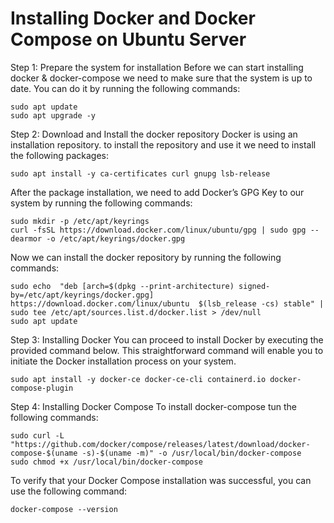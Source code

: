 
# Installing Docker and Docker Compose on Ubuntu Server

Step 1: Prepare the system for installation
Before we can start installing docker & docker-compose we need to make sure that the system is up to date. You can do it by running the following commands:
```
sudo apt update
sudo apt upgrade -y
```
Step 2: Download and Install the docker repository
Docker is using an installation repository. to install the repository and use it we need to install the following packages:
```
sudo apt install -y ca-certificates curl gnupg lsb-release
```
After the package installation, we need to add Docker’s GPG Key to our system by running the following commands:
```
sudo mkdir -p /etc/apt/keyrings
curl -fsSL https://download.docker.com/linux/ubuntu/gpg | sudo gpg --dearmor -o /etc/apt/keyrings/docker.gpg
```
Now we can install the docker repository by running the following commands:
```
sudo echo  "deb [arch=$(dpkg --print-architecture) signed-by=/etc/apt/keyrings/docker.gpg] https://download.docker.com/linux/ubuntu  $(lsb_release -cs) stable" | sudo tee /etc/apt/sources.list.d/docker.list > /dev/null
sudo apt update
```
Step 3: Installing Docker
You can proceed to install Docker by executing the provided command below. This straightforward command will enable you to initiate the Docker installation process on your system.
```
sudo apt install -y docker-ce docker-ce-cli containerd.io docker-compose-plugin
```
Step 4: Installing Docker Compose
To install docker-compose tun the following commands:
```
sudo curl -L "https://github.com/docker/compose/releases/latest/download/docker-compose-$(uname -s)-$(uname -m)" -o /usr/local/bin/docker-compose
sudo chmod +x /usr/local/bin/docker-compose
```
To verify that your Docker Compose installation was successful, you can use the following command:
```
docker-compose --version
```
